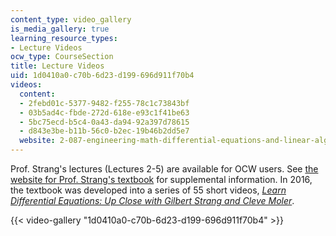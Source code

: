 ```yaml
---
content_type: video_gallery
is_media_gallery: true
learning_resource_types:
- Lecture Videos
ocw_type: CourseSection
title: Lecture Videos
uid: 1d0410a0-c70b-6d23-d199-696d911f70b4
videos:
  content:
  - 2febd01c-5377-9482-f255-78c1c73843bf
  - 03b5ad4c-fbde-272d-618e-e93c1f41be63
  - 5bc75ecd-b5c4-0a43-da94-92a397d78615
  - d843e3be-b11b-56c0-b2ec-19b46b2dd5e7
  website: 2-087-engineering-math-differential-equations-and-linear-algebra-fall-2014
---
```


Prof. Strang's lectures (Lectures 2-5) are available for OCW users. See [the website for Prof. Strang's textbook](http://math.mit.edu/%7Egs/dela/) for supplemental information. In 2016, the textbook was developed into a series of 55 short videos, _[Learn Differential Equations: Up Close with Gilbert Strang and Cleve Moler](/courses/res-18-009-learn-differential-equations-up-close-with-gilbert-strang-and-cleve-moler-fall-2015)_.

{{< video-gallery "1d0410a0-c70b-6d23-d199-696d911f70b4" >}}

